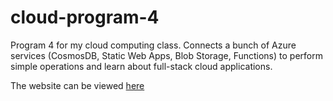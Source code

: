 # cloud-program-4
Program 4 for my cloud computing class. Connects a bunch of Azure services (CosmosDB, Static Web Apps, Blob Storage, Functions) to perform simple operations and learn about full-stack cloud applications.

The website can be viewed [here](https://salmon-tree-0bd654f10.2.azurestaticapps.net/)
